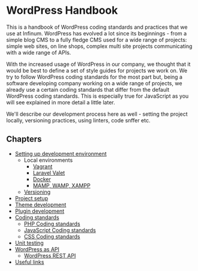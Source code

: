 # WordPress Handbook

This is a handbook of WordPress coding standards and practices that we use at Infinum. WordPress has evolved a lot since its beginnings - from a simple blog CMS to a fully fledge CMS used for a wide range of projects: simple web sites, on line shops, complex multi site projects communicating with a wide range of APIs.

With the increased usage of WordPress in our company, we thought that it would be best to define a set of style guides for projects we work on. We try to follow WordPress coding standards for the most part but, being a software developing company working on a wide range of projects, we already use a certain coding standards that differ from the default WordPress coding standards.
This is especially true for JavaScript as you will see explained in more detail a little later.

We'll describe our development process here as well - setting the project locally, versioning practices, using linters, code snffer etc.


## Chapters

* [Setting up development environment](development_env_setup.md)
  * Local environments
    * [Vagrant](vagrant.md)
    * [Laravel Valet](valet.md)
    * [Docker](docker.md)
    * [MAMP, WAMP, XAMPP](mamp_xampp_wamp.md)
  * [Versioning](versioning.md)
* [Project setup](project_setup.md)
* [Theme development](theme_development.md)
* [Plugin development](plugin_development.md)
* [Coding standards](coding_standards.md)
  * [PHP Coding standards](php_coding_standards.md)
  * [JavaScript Coding standards](js_coding_standards.md)
  * [CSS Coding standards](css_coding_standards.md)
* [Unit testing](unit_testing.md)
* [WordPress as API](wp_as_api.md)
  * [WordPress REST API](wp_rest_api.md)
* [Useful links](useful_links.md)
